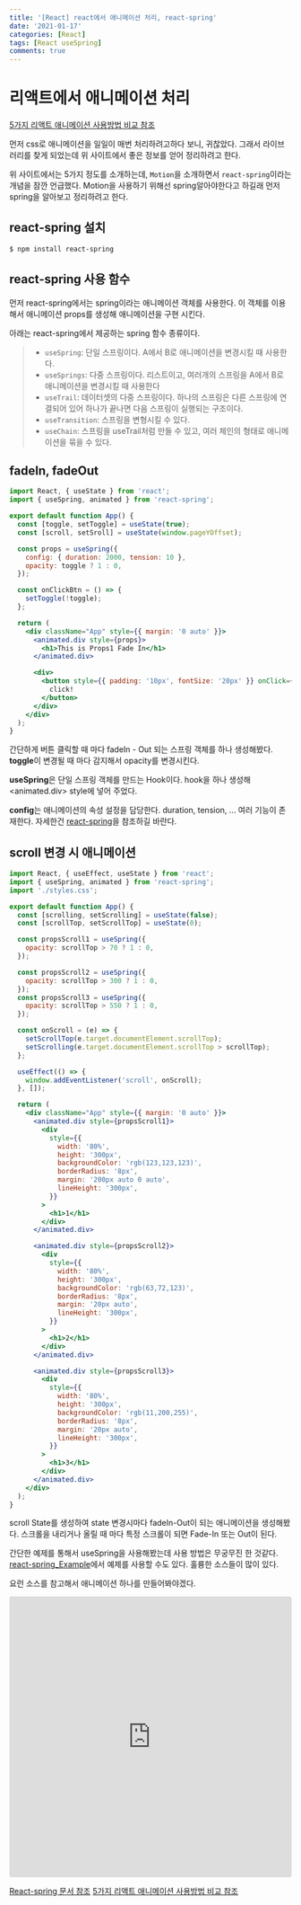 ```yaml
---
title: '[React] react에서 애니메이션 처리, react-spring'
date: '2021-01-17'
categories: [React]
tags: [React useSpring]
comments: true
---
```


# 리액트에서 애니메이션 처리

[5가지 리액트 애니메이션 사용방법 비교 참조](https://minoo.medium.com/%EB%B2%88%EC%97%AD-5%EA%B0%80%EC%A7%80-%EB%A6%AC%EC%95%A1%ED%8A%B8-%EC%95%A0%EB%8B%88%EB%A9%94%EC%9D%B4%EC%85%98-%EC%9E%A5-%EB%8B%A8%EC%A0%90-%EB%B9%84%EA%B5%90-react-animations-in-depth-884ff6e61b88)

먼저 css로 애니메이션을 일일이 매번 처리하려고하다 보니, 귀찮았다. 그래서 라이브러리를 찾게 되었는데 위 사이트에서 좋은 정보를 얻어 정리하려고 한다.

위 사이트에서는 5가지 정도를 소개하는데, `Motion`을 소개하면서 `react-spring`이라는 개념을 잠깐 언급했다. Motion을 사용하기 위해선 spring알아야한다고 하길래 먼저 spring을 알아보고 정리하려고 한다.

## react-spring 설치

```bash
$ npm install react-spring
```

## react-spring 사용 함수

먼저 react-spring에서는 spring이라는 애니메이션 객체를 사용한다. 이 객체를 이용해서 애니메이션 props를 생성해 애니메이션을 구현 시킨다.

아래는 react-spring에서 제공하는 spring 함수 종류이다.

> - `useSpring`: 단일 스프링이다. A에서 B로 애니메이션을 변경시킬 때 사용한다.
> - `useSprings`: 다중 스프링이다. 리스트이고, 여러개의 스프링을 A에서 B로 애니메이션을 변경시킬 때 사용한다
> - `useTrail`: 데이터셋의 다중 스프링이다. 하나의 스프링은 다른 스프링에 연결되어 있어 하나가 끝나면 다음 스프링이 실행되는 구조이다.
> - `useTransition`: 스프링을 변형시킬 수 있다.
> - `useChain`: 스프링을 useTrail처럼 만들 수 있고, 여러 체인의 형태로 애니메이션을 묶을 수 있다.

## fadeIn, fadeOut

```jsx
import React, { useState } from 'react';
import { useSpring, animated } from 'react-spring';

export default function App() {
  const [toggle, setToggle] = useState(true);
  const [scroll, setSroll] = useState(window.pageYOffset);

  const props = useSpring({
    config: { duration: 2000, tension: 10 },
    opacity: toggle ? 1 : 0,
  });

  const onClickBtn = () => {
    setToggle(!toggle);
  };

  return (
    <div className="App" style={{ margin: '0 auto' }}>
      <animated.div style={props}>
        <h1>This is Props1 Fade In</h1>
      </animated.div>

      <div>
        <button style={{ padding: '10px', fontSize: '20px' }} onClick={onClickBtn}>
          click!
        </button>
      </div>
    </div>
  );
}
```

간단하게 버튼 클릭할 때 마다 fadeIn - Out 되는 스프링 객체를 하나 생성해봤다. **toggle**이 변경될 때 마다 감지해서 opacity를 변경시킨다.

**useSpring**은 단일 스프링 객체를 만드는 Hook이다. hook을 하나 생성해 <animated.div> style에 넣어 주었다.

**config**는 애니메이션의 속성 설정을 담당한다. duration, tension, ... 여러 기능이 존재한다. 자세한건 [react-spring](https://www.react-spring.io/docs/hooks/api)을 참조하길 바란다.

## scroll 변경 시 애니메이션

```jsx
import React, { useEffect, useState } from 'react';
import { useSpring, animated } from 'react-spring';
import './styles.css';

export default function App() {
  const [scrolling, setScrolling] = useState(false);
  const [scrollTop, setScrollTop] = useState(0);

  const propsScroll1 = useSpring({
    opacity: scrollTop > 70 ? 1 : 0,
  });

  const propsScroll2 = useSpring({
    opacity: scrollTop > 300 ? 1 : 0,
  });
  const propsScroll3 = useSpring({
    opacity: scrollTop > 550 ? 1 : 0,
  });

  const onScroll = (e) => {
    setScrollTop(e.target.documentElement.scrollTop);
    setScrolling(e.target.documentElement.scrollTop > scrollTop);
  };

  useEffect(() => {
    window.addEventListener('scroll', onScroll);
  }, []);

  return (
    <div className="App" style={{ margin: '0 auto' }}>
      <animated.div style={propsScroll1}>
        <div
          style={{
            width: '80%',
            height: '300px',
            backgroundColor: 'rgb(123,123,123)',
            borderRadius: '8px',
            margin: '200px auto 0 auto',
            lineHeight: '300px',
          }}
        >
          <h1>1</h1>
        </div>
      </animated.div>

      <animated.div style={propsScroll2}>
        <div
          style={{
            width: '80%',
            height: '300px',
            backgroundColor: 'rgb(63,72,123)',
            borderRadius: '8px',
            margin: '20px auto',
            lineHeight: '300px',
          }}
        >
          <h1>2</h1>
        </div>
      </animated.div>

      <animated.div style={propsScroll3}>
        <div
          style={{
            width: '80%',
            height: '300px',
            backgroundColor: 'rgb(11,200,255)',
            borderRadius: '8px',
            margin: '20px auto',
            lineHeight: '300px',
          }}
        >
          <h1>3</h1>
        </div>
      </animated.div>
    </div>
  );
}
```

scroll State를 생성하여 state 변경시마다 fadeIn-Out이 되는 애니메이션을 생성해봤다. 스크롤을 내리거나 올릴 때 마다 특정 스크롤이 되면 Fade-In 또는 Out이 된다.

간단한 예제를 통해서 useSpring을 사용해봤는데 사용 방법은 무궁무진 한 것같다. [react-spring_Example](https://www.react-spring.io/docs/hooks/examples)에서 예제를 사용할 수도 있다. 훌륭한 소스들이 많이 있다.

요런 소스를 참고해서 애니메이션 하나를 만들어봐야겠다.

<iframe src="https://codesandbox.io/embed/cocky-lalande-tww5m?fontsize=14&hidenavigation=1&theme=dark"
     style="width:100%; height:500px; border:0; border-radius: 4px; overflow:hidden;"
     title="cocky-lalande-tww5m"
     allow="accelerometer; ambient-light-sensor; camera; encrypted-media; geolocation; gyroscope; hid; microphone; midi; payment; usb; vr; xr-spatial-tracking"
     sandbox="allow-forms allow-modals allow-popups allow-presentation allow-same-origin allow-scripts"
   ></iframe>

[React-spring 문서 참조](https://www.react-spring.io/docs/hooks/basics)
[5가지 리액트 애니메이션 사용방법 비교 참조](https://minoo.medium.com/%EB%B2%88%EC%97%AD-5%EA%B0%80%EC%A7%80-%EB%A6%AC%EC%95%A1%ED%8A%B8-%EC%95%A0%EB%8B%88%EB%A9%94%EC%9D%B4%EC%85%98-%EC%9E%A5-%EB%8B%A8%EC%A0%90-%EB%B9%84%EA%B5%90-react-animations-in-depth-884ff6e61b88)
